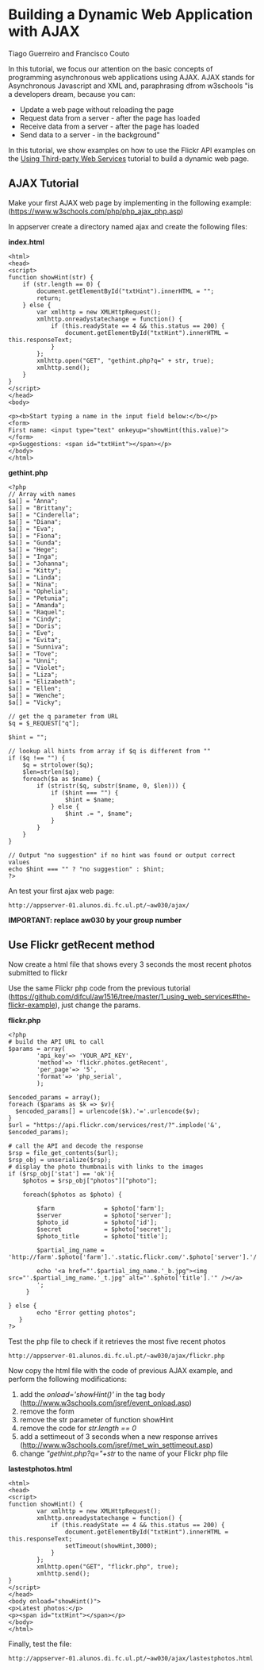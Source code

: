 # Building a Dynamic Web Application with AJAX
Tiago Guerreiro and Francisco Couto

In this tutorial, we focus our attention on the basic concepts of programming asynchronous web applications using AJAX. AJAX stands for Asynchronous Javascript and XML and, paraphrasing dfrom w3schools "is a developers dream, because you can:

* Update a web page without reloading the page
* Request data from a server - after the page has loaded 
* Receive data from a server - after the page has loaded
* Send data to a server - in the background"

In this tutorial, we show examples on how to use the Flickr API examples on the [Using Third-party Web Services](https://github.com/difcul/aw1516/tree/master/1_using_web_services#the-flickr-example) tutorial to build a dynamic web page.

## AJAX Tutorial

Make your first AJAX web page by implementing in <your server> the following example: (https://www.w3schools.com/php/php_ajax_php.asp)

In appserver create a directory named ajax and create the following files:

**index.html**
```
<html>
<head>
<script>
function showHint(str) {
    if (str.length == 0) { 
        document.getElementById("txtHint").innerHTML = "";
        return;
    } else {
        var xmlhttp = new XMLHttpRequest();
        xmlhttp.onreadystatechange = function() {
            if (this.readyState == 4 && this.status == 200) {
                document.getElementById("txtHint").innerHTML = this.responseText;
            }
        };
        xmlhttp.open("GET", "gethint.php?q=" + str, true);
        xmlhttp.send();
    }
}
</script>
</head>
<body>

<p><b>Start typing a name in the input field below:</b></p>
<form> 
First name: <input type="text" onkeyup="showHint(this.value)">
</form>
<p>Suggestions: <span id="txtHint"></span></p>
</body>
</html>
```

**gethint.php**
```
<?php
// Array with names
$a[] = "Anna";
$a[] = "Brittany";
$a[] = "Cinderella";
$a[] = "Diana";
$a[] = "Eva";
$a[] = "Fiona";
$a[] = "Gunda";
$a[] = "Hege";
$a[] = "Inga";
$a[] = "Johanna";
$a[] = "Kitty";
$a[] = "Linda";
$a[] = "Nina";
$a[] = "Ophelia";
$a[] = "Petunia";
$a[] = "Amanda";
$a[] = "Raquel";
$a[] = "Cindy";
$a[] = "Doris";
$a[] = "Eve";
$a[] = "Evita";
$a[] = "Sunniva";
$a[] = "Tove";
$a[] = "Unni";
$a[] = "Violet";
$a[] = "Liza";
$a[] = "Elizabeth";
$a[] = "Ellen";
$a[] = "Wenche";
$a[] = "Vicky";

// get the q parameter from URL
$q = $_REQUEST["q"];

$hint = "";

// lookup all hints from array if $q is different from "" 
if ($q !== "") {
    $q = strtolower($q);
    $len=strlen($q);
    foreach($a as $name) {
        if (stristr($q, substr($name, 0, $len))) {
            if ($hint === "") {
                $hint = $name;
            } else {
                $hint .= ", $name";
            }
        }
    }
}

// Output "no suggestion" if no hint was found or output correct values 
echo $hint === "" ? "no suggestion" : $hint;
?>
```

An test your first ajax web page:
```
http://appserver-01.alunos.di.fc.ul.pt/~aw030/ajax/
```
**IMPORTANT: replace aw030 by your group number**

## Use Flickr getRecent method

Now create a html file that shows every 3 seconds the most recent photos submitted to flickr

Use the same Flickr php code from the previous tutorial (https://github.com/difcul/aw1516/tree/master/1_using_web_services#the-flickr-example), just change the params. 

**flickr.php**
```
<?php
# build the API URL to call
$params = array(
        'api_key'=> 'YOUR_API_KEY',
        'method'=> 'flickr.photos.getRecent',
        'per_page'=> '5',
        'format'=> 'php_serial',
        );

$encoded_params = array();
foreach ($params as $k => $v){
  $encoded_params[] = urlencode($k).'='.urlencode($v);
}
$url = "https://api.flickr.com/services/rest/?".implode('&', $encoded_params);

# call the API and decode the response
$rsp = file_get_contents($url);
$rsp_obj = unserialize($rsp);
# display the photo thumbnails with links to the images
if ($rsp_obj['stat'] == 'ok'){
    $photos = $rsp_obj["photos"]["photo"];

    foreach($photos as $photo) {

        $farm              = $photo['farm'];
        $server            = $photo['server'];
        $photo_id          = $photo['id'];
        $secret            = $photo['secret'];
        $photo_title       = $photo['title'];

        $partial_img_name = 'http://farm'.$photo['farm'].'.static.flickr.com/'.$photo['server'].'/'.$photo['id'].'_'.$photo['secret'];

        echo '<a href="'.$partial_img_name.'_b.jpg"><img src="'.$partial_img_name.'_t.jpg" alt="'.$photo['title'].'" /></a>
        ';
     }

} else {
        echo "Error getting photos";
   }
?>
```

Test the php file to check if it retrieves the most five recent photos
```
http://appserver-01.alunos.di.fc.ul.pt/~aw030/ajax/flickr.php
```

Now copy the html file with the code of previous AJAX example, and perform the following modifications:

1. add the _onload='showHint()'_ in the tag body (http://www.w3schools.com/jsref/event_onload.asp)
2. remove the form 
3. remove the str parameter of function showHint
4. remove the code for _str.length == 0_
5. add a settimeout of 3 seconds when a new response arrives (http://www.w3schools.com/jsref/met_win_settimeout.asp)
6. change _"gethint.php?q="+str_ to the name of your Flickr php file

**lastestphotos.html**
```
<html>
<head>
<script>
function showHint() {
        var xmlhttp = new XMLHttpRequest();
        xmlhttp.onreadystatechange = function() {
            if (this.readyState == 4 && this.status == 200) {
                document.getElementById("txtHint").innerHTML = this.responseText;
                setTimeout(showHint,3000);
            }
        };
        xmlhttp.open("GET", "flickr.php", true);
        xmlhttp.send();
}
</script>
</head>
<body onload="showHint()">
<p>Latest photos:</p>
<p><span id="txtHint"></span></p>
</body>
</html>
```
Finally, test the file:
```
http://appserver-01.alunos.di.fc.ul.pt/~aw030/ajax/lastestphotos.html
```

